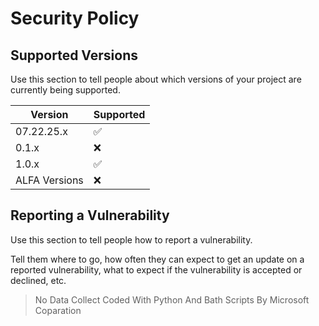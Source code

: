 # Security Policy

## Supported Versions

Use this section to tell people about which versions of your project are
currently being supported.

| Version | Supported          |
| ------- | ------------------ |
| 07.22.25.x   | :white_check_mark: |
| 0.1.x   | :x:                |
| 1.0.x   | :white_check_mark: |
| ALFA Versions   | :x:                |

## Reporting a Vulnerability

Use this section to tell people how to report a vulnerability.

Tell them where to go, how often they can expect to get an update on a
reported vulnerability, what to expect if the vulnerability is accepted or
declined, etc.

> No Data Collect
> Coded With Python And Bath Scripts By Microsoft Coparation 
